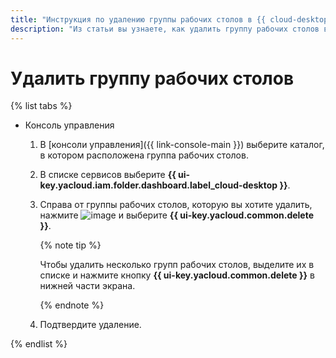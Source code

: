 ```yaml
---
title: "Инструкция по удалению группы рабочих столов в {{ cloud-desktop-full-name }}"
description: "Из статьи вы узнаете, как удалить группу рабочих столов в {{ cloud-desktop-full-name }}."
---
```


# Удалить группу рабочих столов

{% list tabs %}

- Консоль управления

  1. В [консоли управления]({{ link-console-main }}) выберите каталог, в котором расположена группа рабочих столов.
  1. В списке сервисов выберите **{{ ui-key.yacloud.iam.folder.dashboard.label_cloud-desktop }}**.
  1. Справа от группы рабочих столов, которую вы хотите удалить, нажмите ![image](../../../_assets/options.svg) и выберите **{{ ui-key.yacloud.common.delete }}**.
  
      {% note tip %}

      Чтобы удалить несколько групп рабочих столов, выделите их в списке и нажмите кнопку **{{ ui-key.yacloud.common.delete }}** в нижней части экрана.

      {% endnote %}

  1. Подтвердите удаление.

{% endlist %}